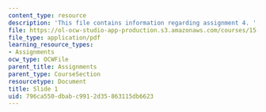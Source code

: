 ```yaml
---
content_type: resource
description: 'This file contains information regarding assignment 4. '
file: https://ol-ocw-studio-app-production.s3.amazonaws.com/courses/15-783j-product-design-and-development-spring-2006/796ca550dbabc9912d35863115db6623_sample_assignm_4.pdf
file_type: application/pdf
learning_resource_types:
- Assignments
ocw_type: OCWFile
parent_title: Assignments
parent_type: CourseSection
resourcetype: Document
title: Slide 1
uid: 796ca550-dbab-c991-2d35-863115db6623
---
```

